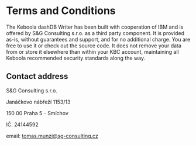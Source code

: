 # Terms and Conditions

The Keboola dashDB Writer has been built with cooperation of IBM and is offered by S&G Consulting s.r.o. as a third party component. It is provided as-is, without guarantees and support, and for no additional charge. You are free to use it or check out the source code. It does not remove your data from or store it elsewhere than within your KBC account, maintaining all Keboola recommended security standards along the way.

## Contact address

S&G Consulting s.r.o.

Janáčkovo nábřeží 1153/13

150 00 Praha 5 - Smíchov

IČ. 24144592

email: tomas.munzi@sg-consulting.cz
